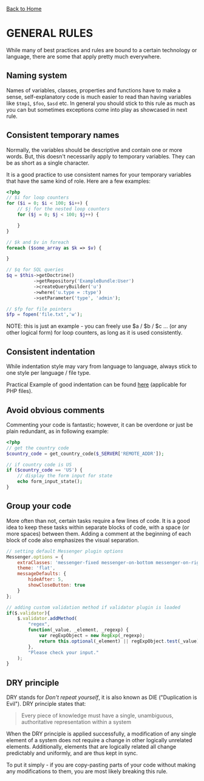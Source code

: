 [Back to Home](../README.md)
# GENERAL RULES

While many of best practices and rules are bound to a certain technology or language, there are some that apply pretty much everywhere.

## Naming system

Names of variables, classes, properties and functions have to make a sense, self-explanatory code is much easier to read than having variables like `$tmp1`, `$foo`, `$asd` etc. In general you should stick to this rule as much as you can but sometimes exceptions come into play as showcased in next rule.

## Consistent temporary names

Normally, the variables should be descriptive and contain one or more words. But, this doesn't necessarily apply to temporary variables. They can be as short as a single character.

It is a good practice to use consistent names for your temporary variables that have the same kind of role. Here are a few examples:

```php
<?php
// $i for loop counters
for ($i = 0; $i < 100; $i++) {
    // $j for the nested loop counters
    for ($j = 0; $j < 100; $j++) {

    }
}

// $k and $v in foreach
foreach ($some_array as $k => $v) {

}

// $q for SQL queries
$q = $this->getDoctrine()
          ->getRepository('ExampleBundle:User')
          ->createQueryBuilder('u')
          ->where('u.type = :type')
          ->setParameter('type', 'admin');

// $fp for file pointers
$fp = fopen('file.txt','w');
```

NOTE: this is just an example - you can freely use $a / $b / $c ... (or any other logical form) for loop counters, as long as it is used consistently.

## Consistent indentation

While indentation style may vary from language to language, always stick to one style per language / file type.

Practical Example of good indentation can be found [here](PHP#markdown-header-example) (applicable for PHP files).

## Avoid obvious comments

Commenting your code is fantastic; however, it can be overdone or just be plain redundant, as in following example:

```php
<?php
// get the country code
$country_code = get_country_code($_SERVER['REMOTE_ADDR']);

// if country code is US
if ($country_code == 'US') {
    // display the form input for state
    echo form_input_state();
}
```

## Group your code
More often than not, certain tasks require a few lines of code. It is a good idea to keep these tasks within separate blocks of code, with a space (or more spaces) between them. Adding a comment at the beginning of each block of code also emphasizes the visual separation.

```javascript
// setting default Messenger plugin options
Messenger.options = {
    extraClasses: 'messenger-fixed messenger-on-bottom messenger-on-right',
    theme: 'flat',
    messageDefaults: {
        hideAfter: 5,
        showCloseButton: true
    }
};

// adding custom validation method if validator plugin is loaded
if($.validator){
    $.validator.addMethod(
        "regex",
        function(_value, _element, _regexp) {
            var regExpObject = new RegExp(_regexp);
            return this.optional(_element) || regExpObject.test(_value);
        },
        "Please check your input."
    );
}
```

## DRY principle
DRY stands for *Don't repeat yourself*, it is also known as DIE ("Duplication is Evil"). DRY principle states that:

> Every piece of knowledge must have a single, unambiguous, authoritative representation within a system

When the DRY principle is applied successfully, a modification of any single element of a system does not require a change in other logically unrelated elements. Additionally, elements that are logically related all change predictably and uniformly, and are thus kept in sync.

To put it simply - if you are copy-pasting parts of your code without making any modifications to them, you are most likely breaking this rule.
